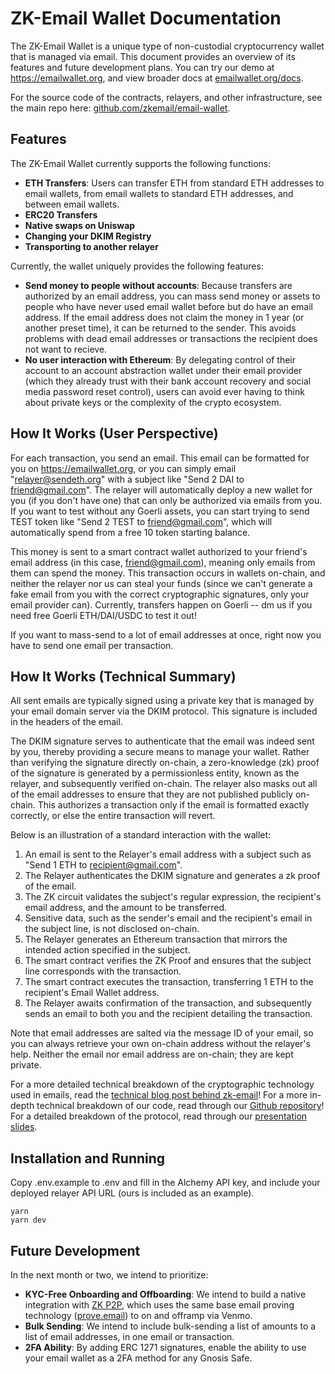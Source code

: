 # ZK-Email Wallet Documentation

The ZK-Email Wallet is a unique type of non-custodial cryptocurrency wallet that is managed via email. This document provides an overview of its features and future development plans. You can try our demo at https://emailwallet.org, and view broader docs at [emailwallet.org/docs](http://emailwallet.org/docs).

For the source code of the contracts, relayers, and other infrastructure, see the main repo here: [github.com/zkemail/email-wallet](https://github.com/zkemail/email-wallet).

## Features

The ZK-Email Wallet currently supports the following functions:

- **ETH Transfers**: Users can transfer ETH from standard ETH addresses to email wallets, from email wallets to standard ETH addresses, and between email wallets.
- **ERC20 Transfers**
- **Native swaps on Uniswap**
- **Changing your DKIM Registry**
- **Transporting to another relayer**

Currently, the wallet uniquely provides the following features:
- **Send money to people without accounts**: Because transfers are authorized by an email address, you can mass send money or assets to people who have never used email wallet before but do have an email address. If the email address does not claim the money in 1 year (or another preset time), it can be returned to the sender. This avoids problems with dead email addresses or transactions the recipient does not want to recieve.
- **No user interaction with Ethereum**: By delegating control of their account to an account abstraction wallet under their email provider (which they already trust with their bank account recovery and social media password reset control), users can avoid ever having to think about private keys or the complexity of the crypto ecosystem.

## How It Works (User Perspective)
For each transaction, you send an email. This email can be formatted for you on https://emailwallet.org, or you can simply email "relayer@sendeth.org" with a subject like "Send 2 DAI to friend@gmail.com". The relayer will automatically deploy a new wallet for you (if you don't have one) that can only be authorized via emails from you. If you want to test without any Goerli assets, you can start trying to send TEST token like "Send 2 TEST to friend@gmail.com", which will automatically spend from a free 10 token starting balance.

This money is sent to a smart contract wallet authorized to your friend's email address (in this case, friend@gmail.com), meaning only emails from them can spend the money. This transaction occurs in wallets on-chain, and neither the relayer nor us can steal your funds (since we can't generate a fake email from you with the correct cryptographic signatures, only your email provider can). Currently, transfers happen on Goerli -- dm us if you need free Goerli ETH/DAI/USDC to test it out!

If you want to mass-send to a lot of email addresses at once, right now you have to send one email per transaction.

## How It Works (Technical Summary)

All sent emails are typically signed using a private key that is managed by your email domain server via the DKIM protocol. This signature is included in the headers of the email.

The DKIM signature serves to authenticate that the email was indeed sent by you, thereby providing a secure means to manage your wallet. Rather than verifying the signature directly on-chain, a zero-knowledge (zk) proof of the signature is generated by a permissionless entity, known as the relayer, and subsequently verified on-chain. The relayer also masks out all of the email addresses to ensure that they are not published publicly on-chain. This authorizes a transaction only if the email is formatted exactly correctly, or else the entire transaction will revert.

Below is an illustration of a standard interaction with the wallet:

1. An email is sent to the Relayer's email address with a subject such as "Send 1 ETH to recipient@gmail.com".
2. The Relayer authenticates the DKIM signature and generates a zk proof of the email.
3. The ZK circuit validates the subject's regular expression, the recipient's email address, and the amount to be transferred.
4. Sensitive data, such as the sender's email and the recipient's email in the subject line, is not disclosed on-chain.
5. The Relayer generates an Ethereum transaction that mirrors the intended action specified in the subject.
6. The smart contract verifies the ZK Proof and ensures that the subject line corresponds with the transaction.
7. The smart contract executes the transaction, transferring 1 ETH to the recipient's Email Wallet address.
8. The Relayer awaits confirmation of the transaction, and subsequently sends an email to both you and the recipient detailing the transaction.

Note that email addresses are salted via the message ID of your email, so you can always retrieve your own on-chain address without the relayer's help. Neither the email nor email address are on-chain; they are kept private. 

For a more detailed technical breakdown of the cryptographic technology used in emails, read the [technical blog post behind zk-email](https://blog.aayushg.com/posts/zkemail/)! For a more in-depth technical breakdown of our code, read through our [Github repository](https://github.com/zkemail/email-wallet)! For a detailed breakdown of the protocol, read through our [presentation slides](https://docs.google.com/presentation/d/1k8NNkdjZ47RbztI1Nn6rx0EcWRxPC2YI/edit#slide=id.p27).

## Installation and Running

Copy .env.example to .env and fill in the Alchemy API key, and include your deployed relayer API URL (ours is included as an example).

```
yarn
yarn dev
```

## Future Development

In the next month or two, we intend to prioritize:

- **KYC-Free Onboarding and Offboarding**: We intend to build a native integration with [ZK P2P](https://zkp2p.xyz/), which uses the same base email proving technology ([prove.email](https://prove.email)) to on and offramp via Venmo.
- **Bulk Sending**: We intend to include bulk-sending a list of amounts to a list of email addresses, in one email or transaction.
- **2FA Ability**: By adding ERC 1271 signatures, enable the ability to use your email wallet as a 2FA method for any Gnosis Safe.

